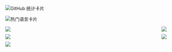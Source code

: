 ![GitHub 统计卡片](https://github-readme-stats.vercel.app/api?username=csheng-github&count_private=true&show_icons=true&theme=radical)

![热门语言卡片](https://github-readme-stats.vercel.app/api/top-langs/?username=csheng-github)

<!-- Github 项目卡片 -->
<div style="display: flex; align: center; justify-content: space-between; width: 100%; margin-bottom: 8px">
  <a href="https://github.com/csheng-github/vue3-element-admin">
    <img align="center" src="https://github-readme-stats.vercel.app/api/pin/?username=csheng-github&repo=vue3-element-admin" />
  </a>
  <a href="https://github.com/csheng-github/v3-admin-vite">
    <img align="center" src="https://github-readme-stats.vercel.app/api/pin/?username=csheng-github&repo=v3-admin-vite" />
  </a>
</div>

<div style="display: flex; align: center; justify-content: space-between; width: 100%; margin-bottom: 8px">
  <a href="https://github.com/csheng-github/vue-element-admin">
    <img align="center" src="https://github-readme-stats.vercel.app/api/pin/?username=csheng-github&repo=vue-element-admin" />
  </a>
  <a href="https://github.com/csheng-github/vue-admin-template">
    <img align="center" src="https://github-readme-stats.vercel.app/api/pin/?username=csheng-github&repo=vue-admin-template" />
  </a>
</div>

<div style="display: flex; align: center; justify-content: space-between; width: 100%">
  <a href="https://github.com/csheng-github/heimahr">
    <img align="center" src="https://github-readme-stats.vercel.app/api/pin/?username=csheng-github&repo=heimahr" />
  </a>
</div>

